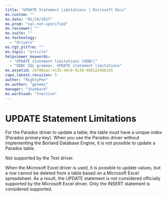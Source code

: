 ```yaml
---
title: "UPDATE Statement Limitations | Microsoft Docs"
ms.custom: ""
ms.date: "01/19/2017"
ms.prod: "sql-non-specified"
ms.reviewer: ""
ms.suite: ""
ms.technology: 
  - "drivers"
ms.tgt_pltfrm: ""
ms.topic: "article"
helpviewer_keywords: 
  - "UPDATE statement limitations [ODBC]"
  - "ODBC SQL grammar, UPDATE statement limitations"
ms.assetid: 14700aac-e135-4dc0-9138-4b01224461d5
caps.latest.revision: 5
author: "MightyPen"
ms.author: "genemi"
manager: "jhubbard"
ms.workload: "Inactive"
---
```

# UPDATE Statement Limitations
For the Paradox driver to update a table, the table must have a unique index (Paradox primary key). When you use the Paradox driver without implementing the Borland Database Engine, it is not possible to update a Paradox table.  
  
 Not supported by the Text driver.  
  
 When the Microsoft Excel driver is used, it is possible to update values, but a row cannot be deleted from a table based on a Microsoft Excel spreadsheet. As a result, the UPDATE statement is not considered officially supported by the Microsoft Excel driver. Only the INSERT statement is considered supported.

